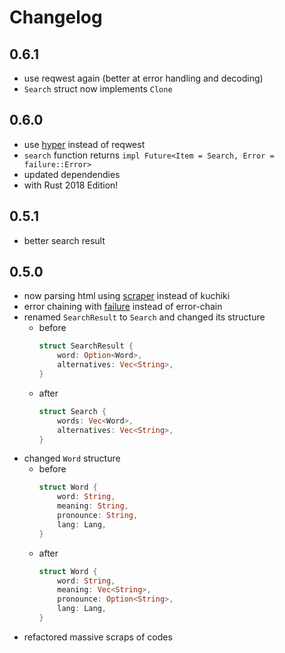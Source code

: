 # Changelog

## 0.6.1

- use reqwest again (better at error handling and decoding)
- `Search` struct now implements `Clone`

## 0.6.0

- use [hyper](https://hyper.rs) instead of reqwest
- `search` function returns `impl Future<Item = Search, Error = failure::Error>`
- updated dependendies
- with Rust 2018 Edition!

## 0.5.1

- better search result

## 0.5.0

- now parsing html using [scraper](https://docs.rs/scraper) instead of kuchiki
- error chaining with [failure](https://docs.rs/failure) instead of error-chain
- renamed `SearchResult` to `Search` and changed its structure
    - before
        ```rust
        struct SearchResult {
            word: Option<Word>,
            alternatives: Vec<String>,
        }
        ```
    - after
        ```rust
        struct Search {
            words: Vec<Word>,
            alternatives: Vec<String>,
        }
        ```
- changed `Word` structure
    - before
        ```rust
        struct Word {
            word: String,
            meaning: String,
            pronounce: String,
            lang: Lang,
        }
        ```
    - after
        ```rust
        struct Word {
            word: String,
            meaning: Vec<String>,
            pronounce: Option<String>,
            lang: Lang,
        }
        ```
- refactored massive scraps of codes
